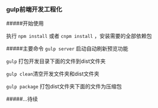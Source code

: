 ### gulp前端开发工程化

#####开始使用

执行 `npm install` 或者 `cnpm install` ，安装需要的全部依赖包

#####主要命令
`gulp server` 启动自动刷新预览功能

`gulp` 打包开发目录下面的文件到dist文件夹

`gulp clean`清空开发文件夹和dist文件夹

`gulp package` 打包dist文件夹下面的文件为压缩包


#####...待续